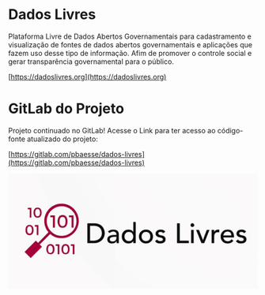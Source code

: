 # Dados Livres

Plataforma Livre de Dados Abertos Governamentais para cadastramento e visualização de fontes de dados abertos governamentais e aplicações que fazem uso desse tipo de informação. Afim de promover o controle social e gerar transparência governamental para o público.

[https://dadoslivres.org](https://dadoslivres.org)

# GitLab do Projeto

Projeto continuado no GitLab! Acesse o Link para ter acesso ao código-fonte atualizado do projeto:

[https://gitlab.com/pbaesse/dados-livres](https://gitlab.com/pbaesse/dados-livres)


![logo-provisoria-dados-livres](logoprovisoria.png)
